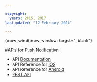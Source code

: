 ```yaml
---

copyright:
  years: 2015, 2017
lastupdated: "12 February 2018"

---
```


{:new_wind{:new_window: target="_blank"}

#APIs for Push Notification

 - API [Documentation](https://console.bluemix.net/apidocs/imfpush)
 - API Reference for [iOS](http://ibm-bluemix-mobile-services.github.io/API-docs/client-SDK/BMSPush/Swift/index.html)
 - API Reference for [Android](https://www.javadoc.io/doc/com.ibm.mobilefirstplatform.clientsdk.android/push/3.6.1)
 - [REST API](https://imfpush.{DomainName}/imfpush/) 